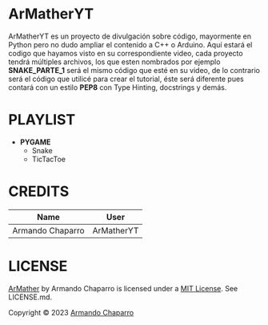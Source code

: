 # **ArMatherYT**
<!-- <img src="https://yt3.ggpht.com/ytc/AMLnZu8xK2yxwQ--61weAWy9Ugnm72WaP-iEXaxkT7sb=s48-c-k-c0x00ffffff-no-rj"
     alt="HTML image alt text"
     title="Optional image title"
     align="right"
     width="100px"
/> -->

ArMatherYT es un proyecto de divulgación sobre código, mayormente en Python pero no dudo
ampliar el contenido a C++ o Arduino. Aquí estará el codigo que hayamos visto en su 
correspondiente video, cada proyecto tendrá múltiples archivos, los que esten nombrados
por ejemplo **SNAKE_PARTE_1** será el mismo código que esté en su video, de lo contrario
será el código que utilicé para crear el tutorial, éste será diferente pues contará con
un estilo **PEP8** con Type Hinting, docstrings y demás.

# **PLAYLIST**
* **PYGAME**
    * Snake
    * TicTacToe

# **CREDITS**
| **Name**         | **User**         |
| ---------------- | ---------------- |
| Armando Chaparro | ArMatherYT       |

# **LICENSE**
[ArMather](https://github.com/ArMather/Completed) by Armando Chaparro is licensed under a [MIT License](https://mit-license.org/). See LICENSE.md.

Copyright © 2023 [Armando Chaparro](https://github.com/ArMatherYT)